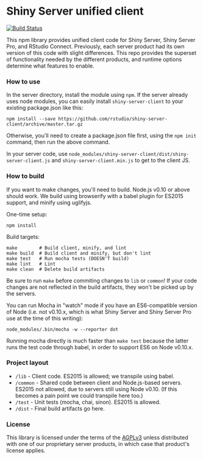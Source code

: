 # Shiny Server unified client

[![Build Status](https://travis-ci.org/rstudio/shiny-server-client.svg?branch=master)](https://travis-ci.org/rstudio/shiny-server-client)

This npm library provides unified client code for Shiny Server, Shiny Server Pro, and RStudio Connect. Previously, each server product had its own version of this code with slight differences. This repo provides the superset of functionality needed by the different products, and runtime options determine what features to enable.

### How to use

In the server directory, install the module using `npm`. If the server already uses node modules, you can easily install `shiny-server-client` to your existing package.json like this:

```
npm install --save https://github.com/rstudio/shiny-server-client/archive/master.tar.gz
```

Otherwise, you'll need to create a package.json file first, using the `npm init` command, then run the above command.

In your server code, use `node_modules/shiny-server-client/dist/shiny-server-client.js` and `shiny-server-client.min.js` to get to the client JS.

### How to build

If you want to make changes, you'll need to build. Node.js v0.10 or above should work. We build using browserify with a babel plugin for ES2015 support, and minify using uglifyjs.

One-time setup:

```
npm install
```

Build targets:

```
make        # Build client, minify, and lint
make build  # Build client and minify, but don't lint
make test   # Run mocha tests (DOESN'T build)
make lint   # Lint
make clean  # Delete build artifacts
```

Be sure to run `make` before commiting changes to `lib` or `common`! If your code changes are not reflected in the build artifacts, they won't be picked up by the servers.

You can run Mocha in "watch" mode if you have an ES6-compatible version of Node (i.e. not v0.10.x, which is what Shiny Server and Shiny Server Pro use at the time of this writing):

```
node_modules/.bin/mocha -w --reporter dot
```

Running mocha directly is much faster than `make test` because the latter runs the test code through babel, in order to support ES6 on Node v0.10.x.

### Project layout

- `/lib` - Client code. ES2015 is allowed; we transpile using babel.
- `/common` - Shared code between client and Node.js-based servers. ES2015 not allowed, due to servers still using Node v0.10. (If this becomes a pain point we could transpile here too.)
- `/test` - Unit tests (mocha, chai, sinon). ES2015 is allowed.
- `/dist` - Final build artifacts go here.

### License

This library is licensed under the terms of the [AGPLv3](http://www.gnu.org/licenses/agpl-3.0.en.html) unless distributed with one of our proprietary server products, in which case that product's license applies.
